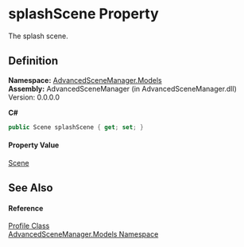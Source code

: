 # splashScene Property


The splash scene.



## Definition
**Namespace:** <a href="N_AdvancedSceneManager_Models">AdvancedSceneManager.Models</a>  
**Assembly:** AdvancedSceneManager (in AdvancedSceneManager.dll) Version: 0.0.0.0

**C#**
``` C#
public Scene splashScene { get; set; }
```



#### Property Value
<a href="T_AdvancedSceneManager_Models_Scene">Scene</a>

## See Also


#### Reference
<a href="T_AdvancedSceneManager_Models_Profile">Profile Class</a>  
<a href="N_AdvancedSceneManager_Models">AdvancedSceneManager.Models Namespace</a>  
